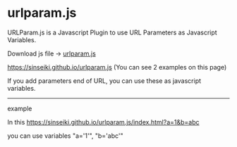 # urlparam.js
URLParam.js is a Javascript Plugin to use URL Parameters as Javascript Variables.

Download js file → <a id="raw-url" href="https://sinseiki.github.io/urlparam.js/urlparam.js" download target="_blank">urlparam.js</a>


https://sinseiki.github.io/urlparam.js
(You can see 2 examples on this page)

If you add parameters end of URL, you can use these as javascript variables.

<hr>
example

In this https://sinseiki.github.io/urlparam.js/index.html?a=1&b=abc

you can use variables "a='1'", "b='abc'"
